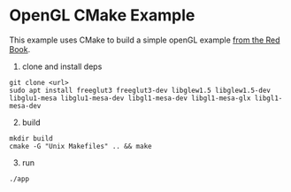 # OpenGL CMake Example

This example uses CMake to build a simple openGL example [from the Red Book](www.glprogramming.com/red/chapter01.html).

1. clone and install deps

```
git clone <url>
sudo apt install freeglut3 freeglut3-dev libglew1.5 libglew1.5-dev libglu1-mesa libglu1-mesa-dev libgl1-mesa-dev libgl1-mesa-glx libgl1-mesa-dev
```

2. build

```
mkdir build
cmake -G "Unix Makefiles" .. && make
```

3. run

```
./app
```